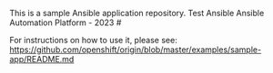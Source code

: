 This is a sample Ansible application repository.  Test Ansible Ansible Automation Platform - 2023 #

For instructions on how to use it, please see: https://github.com/openshift/origin/blob/master/examples/sample-app/README.md
